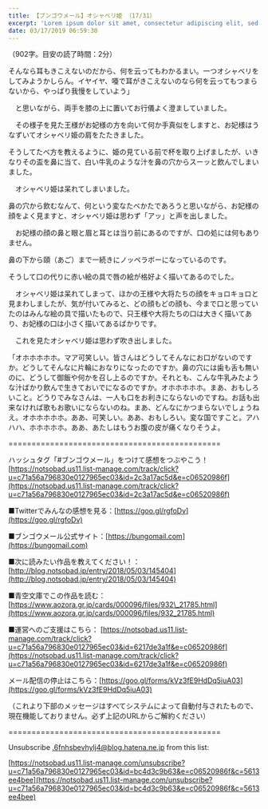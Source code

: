 ```yaml
---
title: 【ブンゴウメール】オシャベリ姫 （17/31）
excerpt: 'Lorem ipsum dolor sit amet, consectetur adipiscing elit, sed do eiusmod tempor incididunt ut labore et dolore magna aliqua. Praesent elementum facilisis leo vel fringilla est ullamcorper eget. At imperdiet dui accumsan sit amet nulla facilisi morbi tempus.'
date: 03/17/2019 06:59:30
---
```


（902字。目安の読了時間：2分）

そんなら耳もきこえないのだから、何を云ってもわかるまい。一つオシャベリをしてみようかしらん。イヤイヤ、唖で耳がきこえないのなら何を云ってもつまらないから、やっぱり我慢をしていよう」

　と思いながら、両手を膝の上に置いてお行儀よく澄ましていました。

　その様子を見た王様がお妃様の方を向いて何か手真似をしますと、お妃様はうなずいてオシャベリ姫の肩をたたきました。

そうしてたべ方を教えるように、姫の見ている前で杯を取り上げましたが、いきなりその盃を鼻に当て、白い牛乳のような汁を鼻の穴からスーッと飲んでしまいました。

　オシャベリ姫は呆れてしまいました。

鼻の穴から飲むなんて、何という変なたべかたであろうと思いながら、お妃様の顔をよく見ますと、オシャベリ姫は思わず「アッ」と声を出しました。

　お妃様の顔の鼻と眼と眉と耳とは当り前にあるのですが、口の処には何もありません。

鼻の下から頤（あご）まで一続きにノッペラボーになっているのです。

そうして口の代りに赤い絵の具で唇の絵が格好よく描いてあるのでした。

　オシャベリ姫は呆れてしまって、ほかの王様や大将たちの顔をキョロキョロと見まわしましたが、気が付いてみると、どの顔もどの顔も、今まで口と思っていたのはみんな絵の具で描いたもので、只王様や大将たちの口は大きく描いてあり、お妃様の口は小さく描いてあるばかりです。

　これを見たオシャベリ姫は思わず吹き出しました。

「オホホホホホ。マア可笑しい。皆さんはどうしてそんなにお口がないのですか。どうしてそんなに片輪におなりになったのですか。鼻の穴には歯も舌も無いのに、どうして御飯や何かを召し上るのですか。それとも、こんな牛乳みたような汁ばかり飲んで生きておいでになるのですか。オホホホホホ。まあ、おもしろいこと。どうりでみなさんは、一人も口をお利きにならないのですね。お話も出来なければ歌もお歌いにならないのね。まあ、どんなにかつまらないでしょうねえ。オホホホホホ。ああ、可笑しい。ああ、おもしろい。変な国ですこと。アハハハ、ホホホホホ。ああ、あたしはもうお腹の皮が痛くなりそうよ。

\==============================================

ハッシュタグ「#ブンゴウメール」をつけて感想をつぶやこう！ [https://notsobad.us11.list-manage.com/track/click?u=c71a56a796830e0127965ec03&id=2c3a17ac5d&e=c06520986f](https://notsobad.us11.list-manage.com/track/click?u=c71a56a796830e0127965ec03&id=2c3a17ac5d&e=c06520986f)

■Twitterでみんなの感想を見る：[https://goo.gl/rgfoDv](https://goo.gl/rgfoDv)

■ブンゴウメール公式サイト：[https://bungomail.com](https://bungomail.com)

■次に読みたい作品を教えてください！：[http://blog.notsobad.jp/entry/2018/05/03/145404](http://blog.notsobad.jp/entry/2018/05/03/145404)

■青空文庫でこの作品を読む：[https://www.aozora.gr.jp/cards/000096/files/932\_21785.html](https://www.aozora.gr.jp/cards/000096/files/932_21785.html)

■運営へのご支援はこちら： [https://notsobad.us11.list-manage.com/track/click?u=c71a56a796830e0127965ec03&id=6217de3a1f&e=c06520986f](https://notsobad.us11.list-manage.com/track/click?u=c71a56a796830e0127965ec03&id=6217de3a1f&e=c06520986f)

メール配信の停止はこちら：[https://goo.gl/forms/kVz3fE9HdDq5iuA03](https://goo.gl/forms/kVz3fE9HdDq5iuA03)

（これより下部のメッセージはすべてシステムによって自動付与されたもので、現在機能しておりません。必ず上記のURLからご解約ください）

\==============================================

Unsubscribe .6fnhsbevhylj4@blog.hatena.ne.jp from this list:

[https://notsobad.us11.list-manage.com/unsubscribe?u=c71a56a796830e0127965ec03&id=bc4d3c9b63&e=c06520986f&c=5613ee4bee](https://notsobad.us11.list-manage.com/unsubscribe?u=c71a56a796830e0127965ec03&id=bc4d3c9b63&e=c06520986f&c=5613ee4bee)